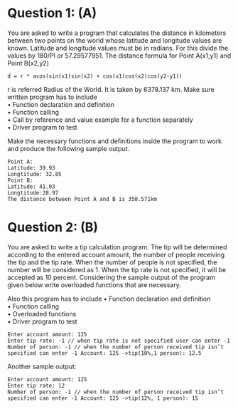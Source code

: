 # Question 1: (A)
  You are asked to write a program that calculates the distance in kilometers between two points on the world whose latitude and longitude values are known.
  Latitude and longitude values must be in radians. For this divide the values by 180/PI or 57.29577951.
   The distance formula for Point A(x1,y1) and Point B(x2,y2)
   
    d = r * acos(sin(x1)sin(x2) + cos(x1)cos(x2)cos(y2-y1))
   
   r is referred Radius of the World. It is taken by 6378.137 km.
   Make sure written program has to include <br/>
    • Function declaration and definition <br/>
    • Function calling <br/>
    • Call by reference and value example for a function separately <br/>
    • Driver program to test <br/>
    
   Make the necessary functions and definitions inside the program to work and produce the following sample output.
   
    Point A:
    Latitude: 39.93
    Longtitude: 32.85
    Point B:
    Latitude: 41.03
    Longtitude:28.97
    The distance between Point A and B is 350.571km
    
# Question 2: (B)
  You are asked to write a tip calculation program.
  The tip will be determined according to the entered account amount, the number of people receiving the tip and the tip rate.
  When the number of people is not specified, the number will be considered as 1.
  When the tip rate is not specified, it will be accepted as 10 percent.
  Considering the sample output of the program given below write overloaded functions that are necessary.
  
  Also this program has to include
   • Function declaration and definition <br/>
   • Function calling <br/>
   • Overloaded functions <br/>
   • Driver program to test <br/>

    Enter account amount: 125
    Enter tip rate: -1 // when tip rate is not specified user can enter -1
    Number of person: -1 // when the number of person received tip isn’t specified can enter -1 Account: 125 ->tip(10%,1 person): 12.5
    
   Another sample output:
    
    Enter account amount: 125
    Enter tip rate: 12
    Number of person: -1 // when the number of person received tip isn’t specified can enter -1 Account: 125 ->tip(12%, 1 person): 15

  
